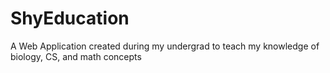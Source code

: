 # ShyEducation
A Web Application created during my undergrad to teach my knowledge of biology, CS, and math concepts
